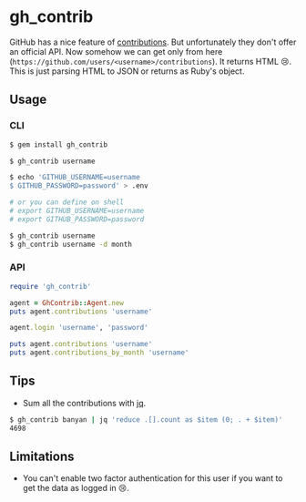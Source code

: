 # gh_contrib

GitHub has a nice feature of [contributions](https://help.github.com/articles/viewing-contributions-on-your-profile-page/).
But unfortunately they don't offer an official API.
Now somehow we can get only from here (`https://github.com/users/<username>/contributions`). It returns HTML :cry:.
This is just parsing HTML to JSON or returns as Ruby's object.

## Usage

### CLI

```zsh
$ gem install gh_contrib

$ gh_contrib username

$ echo 'GITHUB_USERNAME=username
$ GITHUB_PASSWORD=password' > .env

# or you can define on shell
# export GITHUB_USERNAME=username
# export GITHUB_PASSWORD=password

$ gh_contrib username
$ gh_contrib username -d month
```

### API

```ruby
require 'gh_contrib'

agent = GhContrib::Agent.new
puts agent.contributions 'username'

agent.login 'username', 'password'

puts agent.contributions 'username'
puts agent.contributions_by_month 'username'
```

## Tips

* Sum all the contributions with [jq](http://stedolan.github.io/jq/).

```zsh
$ gh_contrib banyan | jq 'reduce .[].count as $item (0; . + $item)'
4698
```

## Limitations

* You can't enable two factor authentication for this user if you want to get the data as logged in :cry:.
